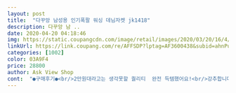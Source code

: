 ```yaml
---
layout: post 
title:  "다꾸앙 남성용 인기폭팔 워싱 데님자켓 jk1418" 
description: 다꾸앙 남 ..
date: 2020-04-20 04:18:46 
img: https://static.coupangcdn.com/image/retail/images/2020/03/20/16/4/a299f57f-1fdf-4156-83a9-b4cd449ad706.jpg 
linkUrl: https://link.coupang.com/re/AFFSDP?lptag=AF3600438&subid=ahnPublicAsk&pageKey=1377177709&itemId=2410759003&vendorItemId=70405256765&traceid=V0-113-6943ac1c282a37d0 
categories: [1002] 
color: 03A9F4 
price: 28800 
author: Ask View Shop 
cont:  "●구매후기●<br/>2만원대라고는 생각못할 퀄리티  완전 득템했어요!<br/>강추합니다.<br/><br/>그리고 점점 따뜻해지는 날씨에 얼른 봄나들이 나가고 싶어지는 청자켓이에요! 색상도 예쁩니다<br/>기대했던 것보다 훨씬 예뻐서 깜짝 놀랐어요 :)<br/>배송 빠르고 좋아요.<br/> 키가 좀 큰편이라서 사이즈는 XL 주문했는데 살짝 여유있고 편하게 잘 맞네요.<br/> 105입으시는 분들은 엑스라지, 100인데 좀 루즈하게 입으시는 분들도 괜찮을만한 핏이에요.<br/> 색감이 진짜 예쁘고 두껍지 않아서 올 봄에 잘 입고 다닐꺼 같아요.<br/><br/>배송도 예정일에 맞춰서 잘 도착했습니다<br/>봄에 정말 잘 입겠다 싶은 아이템이예요 ㅎㅎ<br/>사이즈 정사이즈로 아주 잘 맞구요 어깨 선이나 팔 기장도 딱 좋아요!<br/>소셜에서 구매한 옷 중에 아주 오랜만에 마음에 쏙 드는 제품이예요♡<br/>좋아요<br/>진청 컬러도 예쁠 것 같아서 진청을 하나 더 살까 고민하고 있어요 ㅋㅋ<br/>착한 가격에 겟했는데 활용도는 넘 좋은 자켓이라 갓성비 제품인 것 같아요 :)<br/>컬러 두 가지 중에 고민하다가 이걸로 골랐는데 남편도 마음에 들어하고 제 마음에도 쏙 드네요!<br/>팔이 짧거나 하지도 않고 우선 사이즈가 잘 맞습니다<br/>편하게 잘 입을 수 있는 청자켓! 캐쥬얼하게 코디할때 자주 찾게 될 것 같아요<br/>" 
---
```


